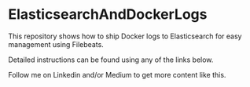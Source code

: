 # ElasticsearchAndDockerLogs
This repository shows how to ship Docker logs to Elasticsearch for easy management using Filebeats.

Detailed instructions can be found using any of the links below.

Follow me on Linkedin and/or Medium to get more content like this.

